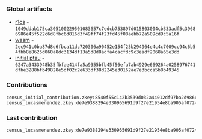 ### Global artifacts
- [r1cs](./artifacts/circuit.r1cs) - `1049ddab175ca305100229501083657c7edcb753897d015803004cb333adf5c39686986e45f522c6d8fbc6d816d3f49ff74f23fd45f08aebb72a509cd9c5a16f`
- [wasm](./artifacts/circuit.wasm) - `2ec941c0ba87d8d6fbca11dc720306a90452e154f25b294964e4c4c7009cc94c6b54fbb8e8625d060a8dc3134df13a5d8d8adfa4cacfdc9c3eadf2068a65e3dd`
- [initial ptau](./artifacts/initial.ptau) - `6247a3433948b35fbfae414fa5a9355bfb45f56efa7ab4929e669264a0258976741dfbe3288bfb49828e5df02c2e633df38d2245e30162ae7e3bcca5b8b49345`

### Contributions
```
census_initial_contribution.zkey:8540f55c142b3539d032a44012df97ba2d986c8fe67daa1cb47410cd1374224d95540c7cefd8f58d32d987e97935ab29a9a9dc57b800fabe4865106438f15d49
census_lucasmenendez.zkey:de7e9388294e330965691d9f27e21954e8ba905af07243cb2bbb2f17c6d45384debd4b61593c88e208a4441803fda72162321d5a044e4697e954ee3439935dcb
```

### Last contribution
```
census_lucasmenendez.zkey:de7e9388294e330965691d9f27e21954e8ba905af07243cb2bbb2f17c6d45384debd4b61593c88e208a4441803fda72162321d5a044e4697e954ee3439935dcb
```
